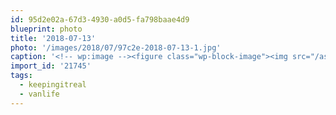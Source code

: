 ```yaml
---
id: 95d2e02a-67d3-4930-a0d5-fa798baae4d9
blueprint: photo
title: '2018-07-13'
photo: '/images/2018/07/97c2e-2018-07-13-1.jpg'
caption: '<!-- wp:image --><figure class="wp-block-image"><img src="/assets/images/2018/07/97c2e-2018-07-13-1.jpg" /></figure><!-- /wp:image --><!-- wp:paragraph --><p>#vanlife ain''t always bubbling brooks &amp; towering mountains. Sometimes it''s sketchy Safeways &amp; stale bagels #keepingitreal</p><!-- /wp:paragraph -->'
import_id: '21745'
tags:
  - keepingitreal
  - vanlife
---
```

